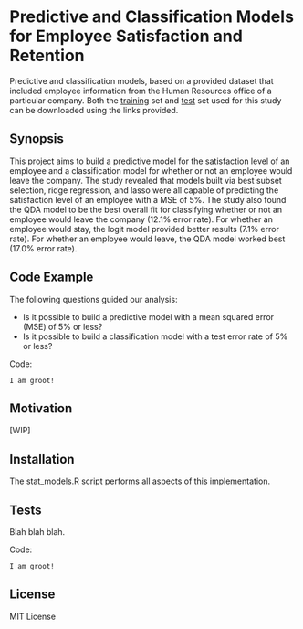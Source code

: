 # Predictive and Classification Models for Employee Satisfaction and Retention

Predictive and classification models, based on a provided dataset that included employee information from the Human Resources office of a particular company. Both the [training](https://raw.githubusercontent.com/luisra/stat-models/master/HR_train.csv) set and [test](https://raw.githubusercontent.com/luisra/stat-models/master/HR_test.csv) set used for this study can be downloaded using the links provided.

## Synopsis

This project aims to build a predictive model for the satisfaction level of an employee and a classification model for whether or not an employee would leave the company. The study revealed that models built via best subset selection, ridge regression, and lasso were all capable of predicting the satisfaction level of an employee with a MSE of 5%. The study also found the QDA model to be the best overall fit for classifying whether or not an employee would leave the company (12.1% error rate). For whether an employee would stay, the logit model provided better results (7.1% error rate). For whether an employee would leave, the QDA model worked best (17.0% error rate).

## Code Example

The following questions guided our analysis:
* Is it possible to build a predictive model with a mean squared error (MSE) of 5% or less?
* Is it possible to build a classification model with a test error rate of 5% or less?

Code:
```
I am groot!
```

## Motivation

[WIP]

## Installation

The stat_models.R script performs all aspects of this implementation.

## Tests

Blah blah blah.

Code:
```
I am groot!
```

## License

MIT License
